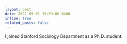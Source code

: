 ```yaml
---
layout: post
date: 2021-09-01 15:59:00-0400
inline: true
related_posts: false
---
```


I joined Stanford Sociology Department as a Ph.D. student. 
